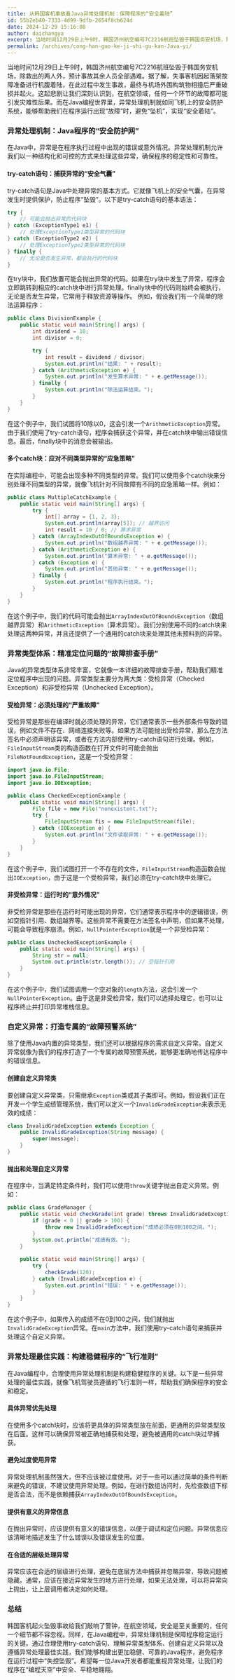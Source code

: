 ```yaml
---
title: 从韩国客机事故看Java异常处理机制：保障程序的“安全着陆”
id: 55b2eb40-7333-4d99-9dfb-2654f8cb624d
date: 2024-12-29 15:16:08
author: daichangya
excerpt: 当地时间12月29日上午9时，韩国济州航空编号7C2216航班坠毁于韩国务安机场，除救出的两人外，预计事故其余人员全部遇难。据了解，失事客机因起落架故障准备进行机腹着陆，在此过程中发生事故，最终与机场外围构筑物相撞后严重破损并起火。这起悲剧让我们深刻认识到，在航空领域，任何一个环节的故障都可能引发灾
permalink: /archives/cong-han-guo-ke-ji-shi-gu-kan-Java-yi/
---
```


当地时间12月29日上午9时，韩国济州航空编号7C2216航班坠毁于韩国务安机场，除救出的两人外，预计事故其余人员全部遇难。据了解，失事客机因起落架故障准备进行机腹着陆，在此过程中发生事故，最终与机场外围构筑物相撞后严重破损并起火。这起悲剧让我们深刻认识到，在航空领域，任何一个环节的故障都可能引发灾难性后果。而在Java编程世界里，异常处理机制就如同飞机上的安全防护系统，能够帮助我们在程序运行出现“故障”时，避免“坠机”，实现“安全着陆”。

### 异常处理机制：Java程序的“安全防护网”
在Java中，异常是在程序执行过程中出现的错误或意外情况。异常处理机制允许我们以一种结构化和可控的方式来处理这些异常，确保程序的稳定性和可靠性。

#### try-catch语句：捕获异常的“安全气囊”
try-catch语句是Java中处理异常的基本方式。它就像飞机上的安全气囊，在异常发生时提供保护，防止程序“坠毁”。以下是try-catch语句的基本语法：

```java
try {
    // 可能会抛出异常的代码块
} catch (ExceptionType1 e1) {
    // 处理ExceptionType1类型异常的代码块
} catch (ExceptionType2 e2) {
    // 处理ExceptionType2类型异常的代码块
} finally {
    // 无论是否发生异常，都会执行的代码块
}
```

在try块中，我们放置可能会抛出异常的代码。如果在try块中发生了异常，程序会立即跳转到相应的catch块中进行异常处理。finally块中的代码则始终会被执行，无论是否发生异常，它常用于释放资源等操作。
<separator></separator>
例如，假设我们有一个简单的除法运算程序：

```java
public class DivisionExample {
    public static void main(String[] args) {
        int dividend = 10;
        int divisor = 0;

        try {
            int result = dividend / divisor;
            System.out.println("结果: " + result);
        } catch (ArithmeticException e) {
            System.out.println("发生算术异常: " + e.getMessage());
        } finally {
            System.out.println("除法运算结束。");
        }
    }
}
```

在这个例子中，我们试图将10除以0，这会引发一个`ArithmeticException`异常。由于我们使用了try-catch语句，程序会捕获这个异常，并在catch块中输出错误信息。最后，finally块中的消息会被输出。

#### 多个catch块：应对不同类型异常的“应急策略”
在实际编程中，可能会出现多种不同类型的异常。我们可以使用多个catch块来分别处理不同类型的异常，就像飞机针对不同故障有不同的应急策略一样。例如：

```java
public class MultipleCatchExample {
    public static void main(String[] args) {
        try {
            int[] array = {1, 2, 3};
            System.out.println(array[5]); // 越界访问
            int result = 10 / 0; // 算术异常
        } catch (ArrayIndexOutOfBoundsException e) {
            System.out.println("数组越界异常: " + e.getMessage());
        } catch (ArithmeticException e) {
            System.out.println("算术异常: " + e.getMessage());
        } catch (Exception e) {
            System.out.println("其他异常: " + e.getMessage());
        } finally {
            System.out.println("程序执行结束。");
        }
    }
}
```

在这个例子中，我们的代码可能会抛出`ArrayIndexOutOfBoundsException`（数组越界异常）和`ArithmeticException`（算术异常）。我们分别使用不同的catch块来处理这两种异常，并且还提供了一个通用的catch块来处理其他未预料到的异常。

### 异常类型体系：精准定位问题的“故障排查手册”
Java的异常类型体系非常丰富，它就像一本详细的故障排查手册，帮助我们精准定位程序中出现的问题。异常类型主要分为两大类：受检异常（Checked Exception）和非受检异常（Unchecked Exception）。

#### 受检异常：必须处理的“严重故障”
受检异常是那些在编译时就必须处理的异常，它们通常表示一些外部条件导致的错误，例如文件不存在、网络连接失败等。如果方法可能抛出受检异常，那么在方法签名中必须声明该异常，或者在方法内部使用try-catch语句进行处理。例如，`FileInputStream`类的构造函数在打开文件时可能会抛出`FileNotFoundException`，这是一个受检异常：

```java
import java.io.File;
import java.io.FileInputStream;
import java.io.IOException;

public class CheckedExceptionExample {
    public static void main(String[] args) {
        File file = new File("nonexistent.txt");
        try {
            FileInputStream fis = new FileInputStream(file);
        } catch (IOException e) {
            System.out.println("文件读取异常: " + e.getMessage());
        }
    }
}
```

在这个例子中，我们试图打开一个不存在的文件，`FileInputStream`构造函数会抛出`IOException`，由于这是一个受检异常，我们必须在try-catch块中处理它。

#### 非受检异常：运行时的“意外情况”
非受检异常是那些在运行时可能出现的异常，它们通常表示程序中的逻辑错误，例如空指针引用、数组越界等。这些异常不需要在方法签名中声明，但如果不处理，可能会导致程序崩溃。例如，`NullPointerException`就是一个非受检异常：

```java
public class UncheckedExceptionExample {
    public static void main(String[] args) {
        String str = null;
        System.out.println(str.length()); // 空指针引用
    }
}
```

在这个例子中，我们试图调用一个空对象的`length`方法，这会引发一个`NullPointerException`。由于这是非受检异常，我们可以选择处理它，也可以让程序终止并打印异常堆栈信息。

### 自定义异常：打造专属的“故障预警系统”
除了使用Java内置的异常类型，我们还可以根据程序的需求自定义异常。自定义异常就像为我们的程序打造了一个专属的故障预警系统，能够更准确地传达程序中的错误信息。

#### 创建自定义异常类
要创建自定义异常类，只需继承`Exception`类或其子类即可。例如，假设我们正在开发一个学生成绩管理系统，我们可以定义一个`InvalidGradeException`来表示无效的成绩：

```java
class InvalidGradeException extends Exception {
    public InvalidGradeException(String message) {
        super(message);
    }
}
```

#### 抛出和处理自定义异常
在程序中，当满足特定条件时，我们可以使用`throw`关键字抛出自定义异常。例如：

```java
public class GradeManager {
    public static void checkGrade(int grade) throws InvalidGradeException {
        if (grade < 0 || grade > 100) {
            throw new InvalidGradeException("成绩必须在0到100之间。");
        }
        System.out.println("成绩有效。");
    }

    public static void main(String[] args) {
        try {
            checkGrade(120);
        } catch (InvalidGradeException e) {
            System.out.println("错误: " + e.getMessage());
        }
    }
}
```

在这个例子中，如果传入的成绩不在0到100之间，我们就抛出`InvalidGradeException`异常。在`main`方法中，我们使用try-catch语句来捕获并处理这个自定义异常。

### 异常处理最佳实践：构建稳健程序的“飞行准则”
在Java编程中，合理使用异常处理机制是构建稳健程序的关键。以下是一些异常处理的最佳实践，就像飞机驾驶员遵循的飞行准则一样，帮助我们确保程序的安全和稳定。

#### 具体异常优先处理
在使用多个catch块时，应该将更具体的异常类型放在前面，更通用的异常类型放在后面。这样可以确保异常被正确地捕获和处理，避免被通用的catch块过早捕获。

#### 避免过度使用异常
异常处理机制虽然强大，但不应该被过度使用。对于一些可以通过简单的条件判断来避免的错误，不建议使用异常处理。例如，在进行数组访问时，先检查数组下标是否合法，而不是依赖捕获`ArrayIndexOutOfBoundsException`。

#### 提供有意义的异常信息
在抛出异常时，应该提供有意义的错误信息，以便于调试和定位问题。异常信息应该清晰地描述发生了什么错误以及错误发生的位置。

#### 在合适的层级处理异常
异常应该在合适的层级进行处理，避免在底层方法中捕获并忽略异常，导致问题被隐藏。通常，应该在接近异常发生的地方进行处理，如果无法处理，可以将异常向上抛出，让上层调用者决定如何处理。

### 总结
韩国客机起火坠毁事故给我们敲响了警钟，在航空领域，安全是至关重要的，任何一个细节都不容忽视。同样，在Java编程中，异常处理机制是保障程序稳定运行的关键。通过合理使用try-catch语句、理解异常类型体系、创建自定义异常以及遵循异常处理最佳实践，我们能够构建出更加稳健、可靠的Java程序，避免程序在运行过程中“失控坠毁”。希望每一位Java开发者都能重视异常处理，让我们的程序在“编程天空”中安全、平稳地翱翔。